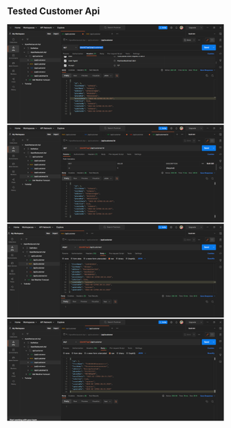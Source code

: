 ## Tested Customer Api

![GET](ApiTestedSS/GET-customer-1.png "get")
![GET:id](ApiTestedSS/GET-customer-id-1.png "")
![POST](ApiTestedSS/POST-customer.png "")
![UPDATE/PUT](ApiTestedSS/PUT-customer-7.png "")